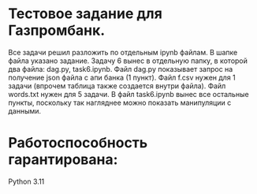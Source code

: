 # Тестовое задание для Газпромбанк. 

Все задачи решил разложить по отдельным ipynb файлам. В шапке файла указано задание. 
Задачу 6 вынес в отдельную папку, в которой два файла: dag.py, task6.ipynb. Файл dag.py показывает запрос на получение json файла с апи банка (1 пункт).
Файл f.csv нужен для 1 задачи (впрочем таблица также создается внутри файла). Файл words.txt нужен для 5 задачи.
В файл task6.ipynb вынес все остальные пункты, поскольку так нагляднее можно показать манипуляции с данными.

# Работоспособность гарантирована:
Python 3.11
